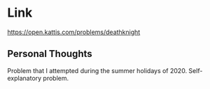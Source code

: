 # Link

https://open.kattis.com/problems/deathknight

## Personal Thoughts

Problem that I attempted during the summer holidays of 2020. Self-explanatory problem.

